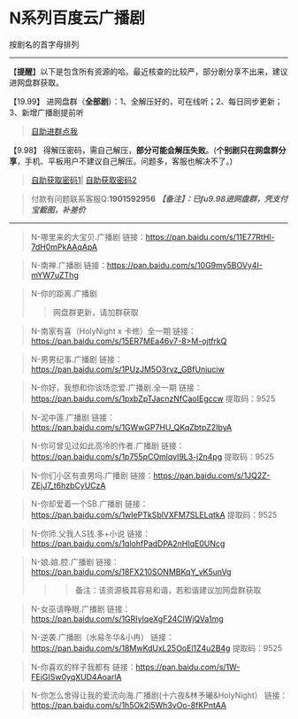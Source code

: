 <h1>N系列百度云广播剧</h1>
按剧名的首字母排列

-----
【**提醒**】以下是包含所有资源的哈。最近核查的比较严，部分剧分享不出来，建议进网盘群获取。


【19.99】 进网盘群（**全部剧**）：1、全解压好的，可在线听；2、每日同步更新；3、新增广播剧提前听
>[自助进群点我](http://pay.tupianmima.com/ma.html)

【9.98】 得解压密码，需自己解压，**部分可能会解压失败**。(**个别剧只在网盘群分享**，手机、平板用户不建议自己解压。问题多，客服也解决不了。)

>[自助获取密码1](http://pay.tupianmima.com/p.php?8tp=t4.14178a37b998.pg1)|
[自助获取密码2](http://pay.tupianmima.com/p.php?8tp=s1.13473a116b998.pg1)

>付款有问题联系客服Q:**1901592956**
***【备注】：已fu9.98进网盘群，凭支付宝截图，补差价***

------


>N-哪里来的大宝贝.广播剧
链接：https://pan.baidu.com/s/11E77RtHl-7dH0mPkAAqApA
 
>N-南禅.广播剧
链接：https://pan.baidu.com/s/10G9my5BOVy4I-mYW7uZThg
 
>N-你的距离.广播剧
>>网盘群更新，请加群获取
 
>N-南家有喜（HolyNight x 卡修）全一期
链接：https://pan.baidu.com/s/15ER7MEa46v7-8>M-ojtfrkQ
 
>N-男男纪事.广播剧
链接：https://pan.baidu.com/s/1PUzJM5O3rvz_GBfUniuciw

>N-你好，我想和你谈场恋爱.广播剧.全一期
链接：https://pan.baidu.com/s/1pxbZpTJacnzNfCaoIEgccw
提取码：9525
 
>N-泥中莲.广播剧
链接：https://pan.baidu.com/s/1GWwGP7HU_QKqZbtpZ2IbyA
 
>N-你可曾见过如此高冷的作者.广播剧
链接：https://pan.baidu.com/s/1p755pCOmlqyl9L3-j2n4pg
提取码：9525
 
>N-你们小区有直男吗.广播剧
链接：https://pan.baidu.com/s/1JQ2Z-ZEjJ7_t6hzbCyUCzA
 
>N-你却爱着一个SB.广播剧
链接：https://pan.baidu.com/s/1wIePTkSblVXFM7SLELqtkA
提取码：9525 
 
>N-你师.父我人S钱.多+小说
链接：https://pan.baidu.com/s/1qlohfPadDPA2nHIqE0UNcg
 
>N-娘.娘.腔.广播剧
链接：https://pan.baidu.com/s/18FX210SONMBKqY_yK5unVg
>>>备注：该资源极其容易和谐，若和谐建议加网盘群获取
 
>N-女巫请睁眼.广播剧
链接：https://pan.baidu.com/s/1GRIyIqeXgF24ClWjQVa1mg
 
>N-逆袭.广播剧（水易冬华&小冉）
链接：https://pan.baidu.com/s/18MwKdUxL25OoEl1Z4u2B4g
提取码：9525 
 
>N-你喜欢的样子我都有
链接：https://pan.baidu.com/s/1W-FEjGISw0yqXUD4AoarlA

>N-你怎么舍得让我的爱流向海.广播剧(十六夜&林予曦&HolyNight）
链接：https://pan.baidu.com/s/1h5Ok2i5Wh3vOo-8fKPntAA
 



